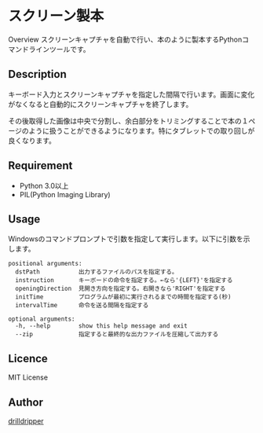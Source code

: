 スクリーン製本
====
Overview
スクリーンキャプチャを自動で行い、本のように製本するPythonコマンドラインツールです。


## Description
キーボード入力とスクリーンキャプチャを指定した間隔で行います。画面に変化がなくなると自動的にスクリーンキャプチャを終了します。

その後取得した画像は中央で分割し、余白部分をトリミングすることで本の１ページのように扱うことができるようになります。特にタブレットでの取り回しが良くなります。


## Requirement
- Python 3.0以上
- PIL(Python Imaging Library)


## Usage
Windowsのコマンドプロンプトで引数を指定して実行します。以下に引数を示します。

```
positional arguments:
  dstPath           出力するファイルのパスを指定する。
  instruction       キーボードの命令を指定する。←なら'{LEFT}'を指定する
  openingDirection  見開き方向を指定する。右開きなら'RIGHT'を指定する
  initTime          プログラムが最初に実行されるまでの時間を指定する(秒)
  intervalTime      命令を送る間隔を指定する

optional arguments:
  -h, --help        show this help message and exit
  --zip             指定すると最終的な出力ファイルを圧縮して出力する
```

## Licence
MIT License

## Author
[drilldripper](https://github.com/drilldripper)